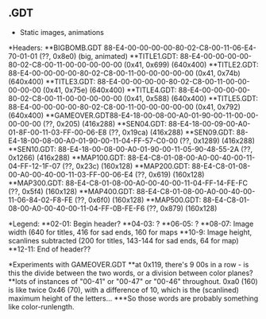 ## .GDT
* Static images, animations

*Headers:
**BIGBOMB.GDT 88-E4-00-00-00-00-80-02-C8-00-11-06-E4-70-01-01 (??, 0x8e0) (big, animated)
**TITLE1.GDT: 88-E4-00-00-00-00-80-02-C8-00-11-00-00-00-00-00 (0x41, 0x699) (640x400)
**TITLE2.GDT: 88-E4-00-00-00-00-80-02-C8-00-11-00-00-00-00-00 (0x41, 0x74b) (640x400)
**TITLE3.GDT: 88-E4-00-00-00-00-80-02-C8-00-11-00-00-00-00-00 (0x41, 0x75e) (640x400)
**TITLE4.GDT: 88-E4-00-00-00-00-80-02-C8-00-11-00-00-00-00-00 (0x41, 0x588) (640x400)
**TITLE5.GDT: 88-E4-00-00-00-00-80-02-C8-00-11-00-00-00-00-00 (0x41, 0x792) (640x400)
**GAMEOVER.GDT88-E4-18-00-08-00-A0-01-90-00-11-00-00-00-00-00 (??, 0x205) (416x288)
**SEN04.GDT:  88-E4-18-00-09-00-A0-01-8F-00-11-03-FF-00-06-E8 (??, 0x19ca) (416x288)
**SEN09.GDT:  88-E4-18-00-08-00-A0-01-90-00-11-04-FF-57-C0-00 (??, 0x1289) (416x288)
**SEN10.GDT:  88-E4-18-00-08-00-A0-01-90-00-11-05-90-48-55-2A (??, 0x1266) (416x288)
**MAP100.GDT: 88-E4-C8-01-08-00-A0-00-40-00-11-04-FF-12-1F-07 (??, 0x23c) (160x128)
**MAP200.GDT: 88-E4-C8-01-08-00-A0-00-40-00-11-03-FF-00-06-E4 (??, 0x619) (160x128)
**MAP300.GDT: 88-E4-C8-01-08-00-A0-00-40-00-11-04-FF-14-FE-FC (??, 0x5f4) (160x128)
**MAP400.GDT: 88-E4-C8-01-08-00-A0-00-40-00-11-06-84-02-F8-FE (??, 0x6f0) (160x128)
**MAP500.GDT: 88-E4-C8-01-08-00-A0-00-40-00-11-04-FF-0B-FE-F6 (??, 0x879) (160x128)

*Legend:
**02-01: Begin header?
**04-03: ?
**06-05: ?
**08-07: Image width (640 for titles, 416 for sad ends, 160 for maps
**10-9: Image height, scanlines subtracted (200 for titles, 143-144 for sad ends, 64 for map)
**12-11: End of header??

*Experiments with GAMEOVER.GDT
**at 0x119, there's 9 00s in a row - is this the divide between the two words, or a division between color planes?
**lots of instances of "00-41" or "00-47" or "00-46" throughout. 0xa0 (160) is like twice 0x46 (70), with a difference of 10, which is the (scanlined) maximum height of the letters...
***So those words are probably something like color-runlength.